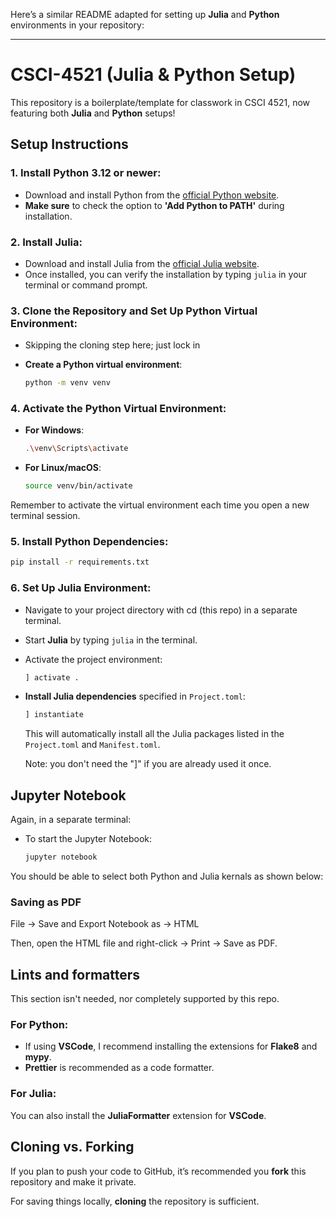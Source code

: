 Here’s a similar README adapted for setting up **Julia** and **Python** environments in your repository:

---

# CSCI-4521 (Julia & Python Setup)

This repository is a boilerplate/template for classwork in CSCI 4521, now featuring both **Julia** and **Python** setups!

## Setup Instructions

### 1. **Install Python 3.12 or newer**:

- Download and install Python from the [official Python website](https://www.python.org/downloads/).
- **Make sure** to check the option to **'Add Python to PATH'** during installation.

### 2. **Install Julia**:

- Download and install Julia from the [official Julia website](https://julialang.org/downloads/).
- Once installed, you can verify the installation by typing `julia` in your terminal or command prompt.

### 3. **Clone the Repository and Set Up Python Virtual Environment**:

- Skipping the cloning step here; just lock in

- **Create a Python virtual environment**:

  ```bash
  python -m venv venv
  ```

### 4. **Activate the Python Virtual Environment**:

- **For Windows**:

  ```bash
  .\venv\Scripts\activate
  ```

- **For Linux/macOS**:
  ```bash
  source venv/bin/activate
  ```

Remember to activate the virtual environment each time you open a new terminal session.

### 5. **Install Python Dependencies**:

```bash
pip install -r requirements.txt
```

### 6. **Set Up Julia Environment**:

- Navigate to your project directory with cd (this repo) in a separate terminal.
- Start **Julia** by typing `julia` in the terminal.
- Activate the project environment:
  ```julia
  ] activate .
  ```
- **Install Julia dependencies** specified in `Project.toml`:

  ```julia
  ] instantiate
  ```

  This will automatically install all the Julia packages listed in the `Project.toml` and `Manifest.toml`.

  Note: you don't need the "]" if you are already used it once.

## Jupyter Notebook

Again, in a separate terminal:

- To start the Jupyter Notebook:
  ```bash
  jupyter notebook
  ```

You should be able to select both Python and Julia kernals as shown below:

### Saving as PDF

File -> Save and Export Notebook as -> HTML

Then, open the HTML file and right-click -> Print -> Save as PDF.

## Lints and formatters

This section isn't needed, nor completely supported by this repo.

### For Python:

- If using **VSCode**, I recommend installing the extensions for **Flake8** and **mypy**.
- **Prettier** is recommended as a code formatter.

### For Julia:

You can also install the **JuliaFormatter** extension for **VSCode**.

## Cloning vs. Forking

If you plan to push your code to GitHub, it’s recommended you **fork** this repository and make it private.

For saving things locally, **cloning** the repository is sufficient.
